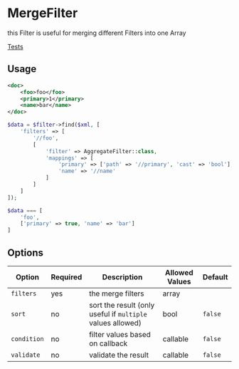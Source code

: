 # MergeFilter

this Filter is useful for merging different Filters into one Array

[Tests](./../../tests/spec/Filter/MergeFilterSpec.php)

## Usage

```xml
<doc>
    <foo>foo</foo>
    <primary>1</primary>
    <name>bar</name>
</doc>
```

```php
$data = $filter->find($xml, [
    'filters' => [
        '//foo',
        [
            'filter' => AggregateFilter::class,
            'mappings' => [
                'primary' => ['path' => '//primary', 'cast' => 'bool'],
                'name' => '//name'
            ]
        ]
    ]
]);

$data === [
    'foo',
    ['primary' => true, 'name' => 'bar']
]
```

## Options

| Option | Required | Description | Allowed Values | Default |
|--------|----------|-------------|----------------|---------|
| `filters` | yes | the merge filters | array | |
| `sort` | no | sort the result (only useful if `multiple` values allowed) | bool | `false` |
| `condition` | no | filter values based on callback | callable | `false` |
| `validate` | no | validate the result | callable | `false` |

